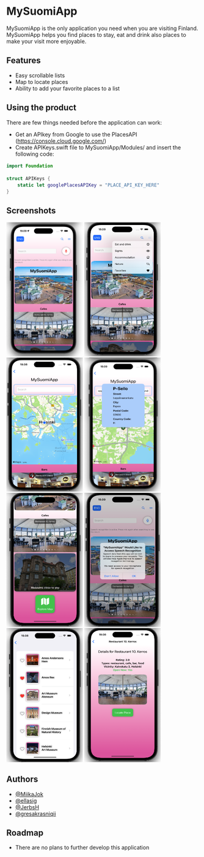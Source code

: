 
# MySuomiApp

MySuomiApp is the only application you need when you are visiting Finland. MySuomiApp helps you find places to stay, eat and drink also places to make your visit more enjoyable. 

## Features

- Easy scrollable lists
- Map to locate places
- Ability to add your favorite places to a list


## Using the product
There are few things needed before the application can work:
- Get an APIkey from Google to use the PlacesAPI (https://console.cloud.google.com/)
- Create APIKeys.swift file to MySuomiApp/Modules/ and insert the following code: 
```swift 
import Foundation

struct APIKeys {
    static let googlePlacesAPIKey = "PLACE_API_KEY_HERE"
}
```
## Screenshots 
<img width="200" height="350" src="./1etusivu.png"> <img width="200" height="350" src="./2kategoriat.png"> <img width="200" height="350" src="./3lokaatio.png"> <img width="200" height="350" src="./4hakutulos.png"> <img width="200" height="350" src="./5karuselli.png"> <img width="200" height="350" src="./6luvat.png"> <img width="200" height="350" src="./7lista.png"> <img width="200" height="350" src="./8tiedot.png">


## Authors

- [@MiikaJok](https://www.github.com/MiikaJok)
- [@ellasig](https://www.github.com/ellasig)
- [@JerbsH](https://www.github.com/JerbsH)
- [@gresakrasniqii](https://www.github.com/gresakrasniqii)


## Roadmap

- There are no plans to further develop this application

